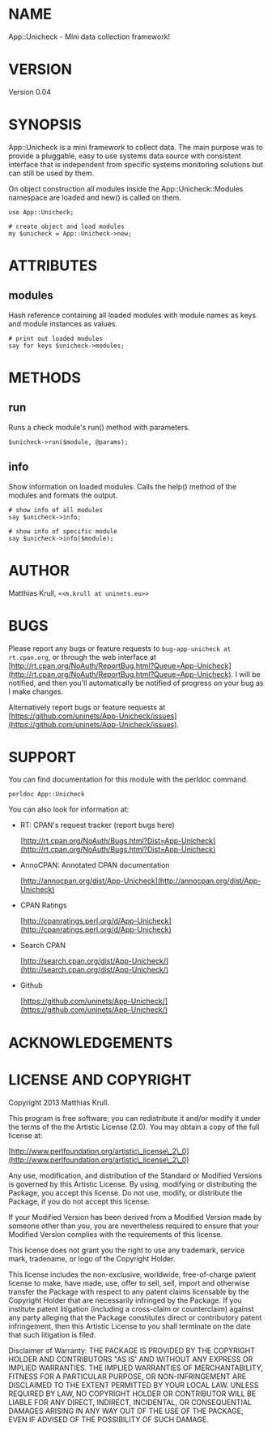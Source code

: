 # NAME

App::Unicheck - Mini data collection framework!

# VERSION

Version 0.04

# SYNOPSIS

App::Unicheck is a mini framework to collect data.
The main purpose was to provide a pluggable, easy to use systems data source with consistent interface that is independent from specific systems monitoring solutions but can still be used by them.

On object construction all modules inside the App::Unicheck::Modules namespace are loaded and new() is called on them.

    use App::Unicheck;

    # create object and load modules
    my $unicheck = App::Unicheck->new;

# ATTRIBUTES

## modules

Hash reference containing all loaded modules with module names as keys and module instances as values.

    # print out loaded modules
    say for keys $unicheck->modules;

# METHODS

## run

Runs a check module's run() method with parameters.

    $unicheck->run($module, @params);

## info

Show information on loaded modules. Calls the help() method of the modules and formats the output.

    # show info of all modules
    say $unicheck->info;

    # show info of specific module
    say $unicheck->info($module);

# AUTHOR

Matthias Krull, `<<m.krull at uninets.eu>>`

# BUGS

Please report any bugs or feature requests to `bug-app-unicheck at rt.cpan.org`, or through
the web interface at [http://rt.cpan.org/NoAuth/ReportBug.html?Queue=App-Unicheck](http://rt.cpan.org/NoAuth/ReportBug.html?Queue=App-Unicheck).  I will be notified, and then you'll
automatically be notified of progress on your bug as I make changes.

Alternatively report bugs or feature requests at [https://github.com/uninets/App-Unicheck/issues](https://github.com/uninets/App-Unicheck/issues).



# SUPPORT

You can find documentation for this module with the perldoc command.

    perldoc App::Unicheck



You can also look for information at:

- RT: CPAN's request tracker (report bugs here)

    [http://rt.cpan.org/NoAuth/Bugs.html?Dist=App-Unicheck](http://rt.cpan.org/NoAuth/Bugs.html?Dist=App-Unicheck)

- AnnoCPAN: Annotated CPAN documentation

    [http://annocpan.org/dist/App-Unicheck](http://annocpan.org/dist/App-Unicheck)

- CPAN Ratings

    [http://cpanratings.perl.org/d/App-Unicheck](http://cpanratings.perl.org/d/App-Unicheck)

- Search CPAN

    [http://search.cpan.org/dist/App-Unicheck/](http://search.cpan.org/dist/App-Unicheck/)

- Github

    [https://github.com/uninets/App-Unicheck/](https://github.com/uninets/App-Unicheck/)



# ACKNOWLEDGEMENTS



# LICENSE AND COPYRIGHT

Copyright 2013 Matthias Krull.

This program is free software; you can redistribute it and/or modify it
under the terms of the the Artistic License (2.0). You may obtain a
copy of the full license at:

[http://www.perlfoundation.org/artistic\_license\_2\_0](http://www.perlfoundation.org/artistic\_license\_2\_0)

Any use, modification, and distribution of the Standard or Modified
Versions is governed by this Artistic License. By using, modifying or
distributing the Package, you accept this license. Do not use, modify,
or distribute the Package, if you do not accept this license.

If your Modified Version has been derived from a Modified Version made
by someone other than you, you are nevertheless required to ensure that
your Modified Version complies with the requirements of this license.

This license does not grant you the right to use any trademark, service
mark, tradename, or logo of the Copyright Holder.

This license includes the non-exclusive, worldwide, free-of-charge
patent license to make, have made, use, offer to sell, sell, import and
otherwise transfer the Package with respect to any patent claims
licensable by the Copyright Holder that are necessarily infringed by the
Package. If you institute patent litigation (including a cross-claim or
counterclaim) against any party alleging that the Package constitutes
direct or contributory patent infringement, then this Artistic License
to you shall terminate on the date that such litigation is filed.

Disclaimer of Warranty: THE PACKAGE IS PROVIDED BY THE COPYRIGHT HOLDER
AND CONTRIBUTORS "AS IS' AND WITHOUT ANY EXPRESS OR IMPLIED WARRANTIES.
THE IMPLIED WARRANTIES OF MERCHANTABILITY, FITNESS FOR A PARTICULAR
PURPOSE, OR NON-INFRINGEMENT ARE DISCLAIMED TO THE EXTENT PERMITTED BY
YOUR LOCAL LAW. UNLESS REQUIRED BY LAW, NO COPYRIGHT HOLDER OR
CONTRIBUTOR WILL BE LIABLE FOR ANY DIRECT, INDIRECT, INCIDENTAL, OR
CONSEQUENTIAL DAMAGES ARISING IN ANY WAY OUT OF THE USE OF THE PACKAGE,
EVEN IF ADVISED OF THE POSSIBILITY OF SUCH DAMAGE.


